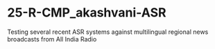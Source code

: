 # 25-R-CMP_akashvani-ASR
Testing several recent ASR systems against multilingual regional news broadcasts from All India Radio

